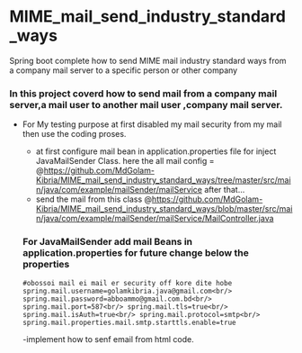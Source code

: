 # MIME_mail_send_industry_standard_ways
Spring boot complete how to send MIME mail industry standard ways from a company mail server to a specific person or other company


### In this project coverd how to send mail from a company mail server,a mail user to another mail user ,company mail server.


- For My testing purpose at first disabled my mail security from my mail then use the coding proses.
    - at first configure mail bean in application.properties file for inject JavaMailSender Class.
    here the all mail config = @https://github.com/MdGolam-Kibria/MIME_mail_send_industry_standard_ways/tree/master/src/main/java/com/example/mailSender/mailService
    after that...
    - send the mail from this class @https://github.com/MdGolam-Kibria/MIME_mail_send_industry_standard_ways/blob/master/src/main/java/com/example/mailSender/mailService/MailController.java
    
   ### For <b>JavaMailSender</b> add mail <b>Beans</b> in application.properties for future change below the properties <br/>
    
    `#obossoi mail ei mail er security off kore dite hobe
spring.mail.username=golamkibria.java@gmail.com<br/>
spring.mail.password=abboammo@gmail.com.bd<br/>
spring.mail.port=587<br/>
spring.mail.tls=true<br/>
spring.mail.isAuth=true<br/>
spring.mail.protocol=smtp<br/>
spring.mail.properties.mail.smtp.starttls.enable=true`
    
    -implement how to senf email from html code.
